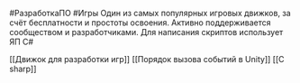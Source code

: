 #РазработкаПО #Игры
Один из самых популярных игровых движков, за счёт бесплатности и простоты освоения. Активно поддерживается сообществом и разработчиками. Для написания скриптов использует ЯП C#

[[Движок для разработки игр]]
[[Порядок вызова событий в Unity]]
[[C sharp]]
